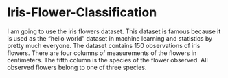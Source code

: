 # Iris-Flower-Classification
I am going to use the iris flowers dataset. This dataset is famous because it is used as the “hello world” dataset in machine learning and statistics by pretty much everyone.  The dataset contains 150 observations of iris flowers. There are four columns of measurements of the flowers in centimeters. The fifth column is the species of the flower observed. All observed flowers belong to one of three species.
